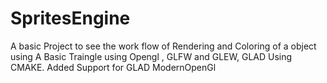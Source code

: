 # SpritesEngine

A basic Project to see the work flow of Rendering and Coloring of a object using 
A Basic  Traingle using  Opengl , GLFW and GLEW, GLAD Using CMAKE. 
Added Support for GLAD ModernOpenGl 
